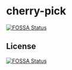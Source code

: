 # cherry-pick
[![FOSSA Status](https://app.fossa.com/api/projects/git%2Bgithub.com%2Fty-dc%2Fcherry-pick.svg?type=shield)](https://app.fossa.com/projects/git%2Bgithub.com%2Fty-dc%2Fcherry-pick?ref=badge_shield)

## License
[![FOSSA Status](https://app.fossa.com/api/projects/git%2Bgithub.com%2Fty-dc%2Fcherry-pick.svg?type=large)](https://app.fossa.com/projects/git%2Bgithub.com%2Fty-dc%2Fcherry-pick?ref=badge_large)